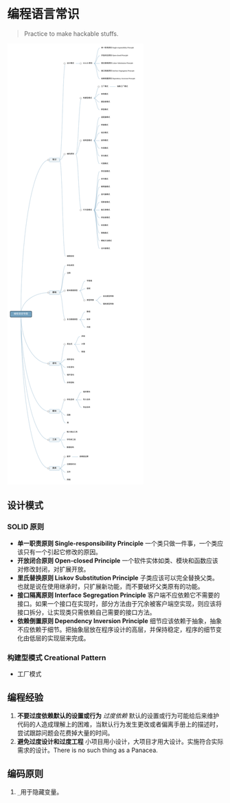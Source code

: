 # 编程语言常识

> Practice to make hackable stuffs.

![编程语言思维导图](编程语言导图.svg)

## 设计模式

### SOLID 原则

- **单一职责原则 Single-responsibility Principle** 一个类只做一件事，一个类应该只有一个引起它修改的原因。
- **开放闭合原则 Open-closed Principle** 一个软件实体如类、模块和函数应该对修改封闭，对扩展开放。
- **里氏替换原则 Liskov Substitution Principle** 子类应该可以完全替换父类。也就是说在使用继承时，只扩展新功能，而不要破坏父类原有的功能。
- **接口隔离原则 Interface Segregation Principle** 客户端不应依赖它不需要的接口。如果一个接口在实现时，部分方法由于冗余被客户端空实现，则应该将接口拆分，让实现类只需依赖自己需要的接口方法。
- **依赖倒置原则 Dependency Inversion Principle** 细节应该依赖于抽象，抽象不应依赖于细节。把抽象层放在程序设计的高层，并保持稳定，程序的细节变化由低层的实现层来完成。

### 构建型模式 Creational Pattern

- 工厂模式

## 编程经验

1. **不要过度依赖默认的设置或行为** *过度依赖* 默认的设置或行为可能给后来维护代码的人造成理解上的困难，当默认行为发生更改或者偏离手册上的描述时，尝试跟踪问题会花费掉大量的时间。
2. **避免过度设计和过度工程** 小项目用小设计，大项目才用大设计。实施符合实际需求的设计。There is no such thing as a Panacea.

## 编码原则

1. `_`用于隐藏变量。

